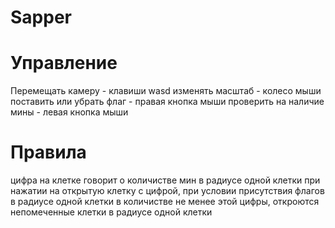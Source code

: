 # Sapper
# Управление
Перемещать камеру - клавиши wasd
изменять масштаб - колесо мыши
поставить или убрать флаг - правая кнопка мыши
проверить на наличие мины - левая кнопка мыши
# Правила
цифра на клетке говорит о количистве мин в радиусе одной клетки
при нажатии на открытую клетку с цифрой, при условии присутствия флагов в радиусе одной клетки в количистве не менее этой цифры, откроются непомеченные клетки в радиусе одной клетки
